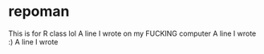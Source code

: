 # repoman
This is for R class 
lol
 A line I wrote on my FUCKING computer 
A line I wrote :)
A line I wrote
